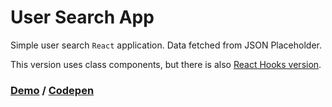 # User Search App

Simple user search ```React``` application. Data fetched from JSON Placeholder. 

This version uses class components, but there is also [React Hooks version](https://github.com/hzndr/react-hooks-find-users-app).


### [Demo](https://vigorous-dijkstra-18dce8.netlify.app) / [Codepen](https://codepen.io/hzndr/full/eYgXdMP)

